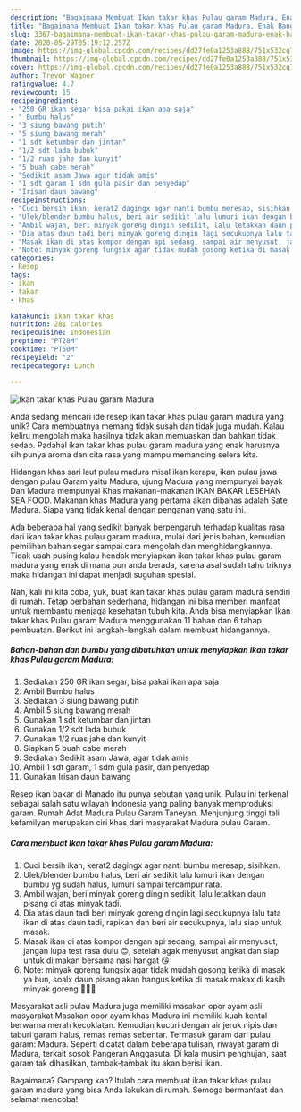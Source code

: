 ```yaml
---
description: "Bagaimana Membuat Ikan takar khas Pulau garam Madura, Enak Banget"
title: "Bagaimana Membuat Ikan takar khas Pulau garam Madura, Enak Banget"
slug: 3367-bagaimana-membuat-ikan-takar-khas-pulau-garam-madura-enak-banget
date: 2020-05-29T05:19:12.257Z
image: https://img-global.cpcdn.com/recipes/dd27fe0a1253a888/751x532cq70/ikan-takar-khas-pulau-garam-madura-foto-resep-utama.jpg
thumbnail: https://img-global.cpcdn.com/recipes/dd27fe0a1253a888/751x532cq70/ikan-takar-khas-pulau-garam-madura-foto-resep-utama.jpg
cover: https://img-global.cpcdn.com/recipes/dd27fe0a1253a888/751x532cq70/ikan-takar-khas-pulau-garam-madura-foto-resep-utama.jpg
author: Trevor Wagner
ratingvalue: 4.7
reviewcount: 15
recipeingredient:
- "250 GR ikan segar bisa pakai ikan apa saja"
- " Bumbu halus"
- "3 siung bawang putih"
- "5 siung bawang merah"
- "1 sdt ketumbar dan jintan"
- "1/2 sdt lada bubuk"
- "1/2 ruas jahe dan kunyit"
- "5 buah cabe merah"
- "Sedikit asam Jawa agar tidak amis"
- "1 sdt garam 1 sdm gula pasir dan penyedap"
- "Irisan daun bawang"
recipeinstructions:
- "Cuci bersih ikan, kerat2 dagingx agar nanti bumbu meresap, sisihkan."
- "Ulek/blender bumbu halus, beri air sedikit lalu lumuri ikan dengan bumbu yg sudah halus, lumuri sampai tercampur rata."
- "Ambil wajan, beri minyak goreng dingin sedikit, lalu letakkan daun pisang di atas minyak tadi."
- "Dia atas daun tadi beri minyak goreng dingin lagi secukupnya lalu tata ikan di atas daun tadi, rapikan dan beri air secukupnya, lalu siap untuk masak."
- "Masak ikan di atas kompor dengan api sedang, sampai air menyusut, jangan lupa test rasa dulu 😊, setelah agak menyusut angkat dan siap untuk di makan bersama nasi hangat 😘"
- "Note: minyak goreng fungsix agar tidak mudah gosong ketika di masak ya bun, soalx daun pisang akan hangus ketika di masak makax di kasih minyak goreng 🙏🙏🙏"
categories:
- Resep
tags:
- ikan
- takar
- khas

katakunci: ikan takar khas 
nutrition: 281 calories
recipecuisine: Indonesian
preptime: "PT28M"
cooktime: "PT50M"
recipeyield: "2"
recipecategory: Lunch

---
```



![Ikan takar khas Pulau garam Madura](https://img-global.cpcdn.com/recipes/dd27fe0a1253a888/751x532cq70/ikan-takar-khas-pulau-garam-madura-foto-resep-utama.jpg)

Anda sedang mencari ide resep ikan takar khas pulau garam madura yang unik? Cara membuatnya memang tidak susah dan tidak juga mudah. Kalau keliru mengolah maka hasilnya tidak akan memuaskan dan bahkan tidak sedap. Padahal ikan takar khas pulau garam madura yang enak harusnya sih punya aroma dan cita rasa yang mampu memancing selera kita.

Hidangan khas sari laut pulau madura misal ikan kerapu, ikan pulau jawa dengan pulau Garam yaitu Madura, ujung Madura yang mempunyai bayak Dan Madura mempunyai Khas makanan-makanan IKAN BAKAR LESEHAN SEA FOOD. Makanan khas Madura yang pertama akan dibahas adalah Sate Madura. Siapa yang tidak kenal dengan penganan yang satu ini.

Ada beberapa hal yang sedikit banyak berpengaruh terhadap kualitas rasa dari ikan takar khas pulau garam madura, mulai dari jenis bahan, kemudian pemilihan bahan segar sampai cara mengolah dan menghidangkannya. Tidak usah pusing kalau hendak menyiapkan ikan takar khas pulau garam madura yang enak di mana pun anda berada, karena asal sudah tahu triknya maka hidangan ini dapat menjadi suguhan spesial.


Nah, kali ini kita coba, yuk, buat ikan takar khas pulau garam madura sendiri di rumah. Tetap berbahan sederhana, hidangan ini bisa memberi manfaat untuk membantu menjaga kesehatan tubuh kita. Anda bisa menyiapkan Ikan takar khas Pulau garam Madura menggunakan 11 bahan dan 6 tahap pembuatan. Berikut ini langkah-langkah dalam membuat hidangannya.

<!--inarticleads1-->

##### Bahan-bahan dan bumbu yang dibutuhkan untuk menyiapkan Ikan takar khas Pulau garam Madura:

1. Sediakan 250 GR ikan segar, bisa pakai ikan apa saja
1. Ambil  Bumbu halus
1. Sediakan 3 siung bawang putih
1. Ambil 5 siung bawang merah
1. Gunakan 1 sdt ketumbar dan jintan
1. Gunakan 1/2 sdt lada bubuk
1. Gunakan 1/2 ruas jahe dan kunyit
1. Siapkan 5 buah cabe merah
1. Sediakan Sedikit asam Jawa, agar tidak amis
1. Ambil 1 sdt garam, 1 sdm gula pasir, dan penyedap
1. Gunakan Irisan daun bawang


Resep ikan bakar di Manado itu punya sebutan yang unik. Pulau ini terkenal sebagai salah satu wilayah Indonesia yang paling banyak memproduksi garam. Rumah Adat Madura Pulau Garam Taneyan. Menjunjung tinggi tali kefamilyan merupakan ciri khas dari masyarakat Madura pulau Garam. 

<!--inarticleads2-->

##### Cara membuat Ikan takar khas Pulau garam Madura:

1. Cuci bersih ikan, kerat2 dagingx agar nanti bumbu meresap, sisihkan.
1. Ulek/blender bumbu halus, beri air sedikit lalu lumuri ikan dengan bumbu yg sudah halus, lumuri sampai tercampur rata.
1. Ambil wajan, beri minyak goreng dingin sedikit, lalu letakkan daun pisang di atas minyak tadi.
1. Dia atas daun tadi beri minyak goreng dingin lagi secukupnya lalu tata ikan di atas daun tadi, rapikan dan beri air secukupnya, lalu siap untuk masak.
1. Masak ikan di atas kompor dengan api sedang, sampai air menyusut, jangan lupa test rasa dulu 😊, setelah agak menyusut angkat dan siap untuk di makan bersama nasi hangat 😘
1. Note: minyak goreng fungsix agar tidak mudah gosong ketika di masak ya bun, soalx daun pisang akan hangus ketika di masak makax di kasih minyak goreng 🙏🙏🙏


Masyarakat asli pulau Madura juga memiliki masakan opor ayam asli masyarakat Masakan opor ayam khas Madura ini memiliki kuah kental berwarna merah kecoklatan. Kemudian kucuri dengan air jeruk nipis dan taburi garam halus, remas remas sebentar. Termasuk garam dari pulau garam: Madura. Seperti dicatat dalam beberapa tulisan, riwayat garam di Madura, terkait sosok Pangeran Anggasuta. Di kala musim penghujan, saat garam tak dihasilkan, tambak-tambak itu akan berisi ikan. 

Bagaimana? Gampang kan? Itulah cara membuat ikan takar khas pulau garam madura yang bisa Anda lakukan di rumah. Semoga bermanfaat dan selamat mencoba!
